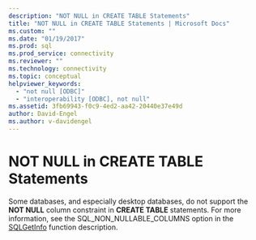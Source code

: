 ```yaml
---
description: "NOT NULL in CREATE TABLE Statements"
title: "NOT NULL in CREATE TABLE Statements | Microsoft Docs"
ms.custom: ""
ms.date: "01/19/2017"
ms.prod: sql
ms.prod_service: connectivity
ms.reviewer: ""
ms.technology: connectivity
ms.topic: conceptual
helpviewer_keywords: 
  - "not null [ODBC]"
  - "interoperability [ODBC], not null"
ms.assetid: 3fb69943-f0c9-4ed2-aa42-20440e37e49d
author: David-Engel
ms.author: v-davidengel
---
```

# NOT NULL in CREATE TABLE Statements
Some databases, and especially desktop databases, do not support the **NOT NULL** column constraint in **CREATE TABLE** statements. For more information, see the SQL_NON_NULLABLE_COLUMNS option in the [SQLGetInfo](../../../odbc/reference/syntax/sqlgetinfo-function.md) function description.
